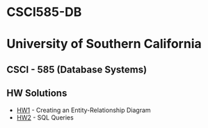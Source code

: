 # CSCI585-DB

# University of Southern California
## CSCI - 585 (Database Systems)
## HW Solutions

- [HW1](HW1/README1.md) - Creating an Entity-Relationship Diagram
- [HW2](HW2/README1.md) - SQL Queries
